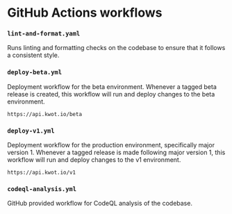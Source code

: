 # GitHub Actions workflows

### `lint-and-format.yaml`

Runs linting and formatting checks on the codebase to ensure that it follows a consistent style.

### `deploy-beta.yml`

Deployment workflow for the beta environment. Whenever a tagged beta release is created, this workflow will run and deploy changes to the beta environment.

`https://api.kwot.io/beta`

### `deploy-v1.yml`

Deployment workflow for the production environment, specifically major version 1. Whenever a tagged release is made following major version 1, this workflow will run and deploy changes to the v1 environment.

`https://api.kwot.io/v1`

### `codeql-analysis.yml`

GitHub provided workflow for CodeQL analysis of the codebase.

